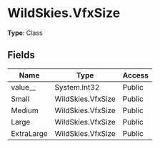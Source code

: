 ﻿# WildSkies.VfxSize

**Type**: Class

## Fields

| Name | Type | Access |
|------|------|--------|
| value__ | System.Int32 | Public |
| Small | WildSkies.VfxSize | Public |
| Medium | WildSkies.VfxSize | Public |
| Large | WildSkies.VfxSize | Public |
| ExtraLarge | WildSkies.VfxSize | Public |

